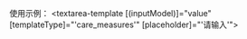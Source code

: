 使用示例：
<textarea-template
[(inputModel)]="value"
[templateType]="'care_measures'"
[placeholder]="'请输入'"></textarea-template>
